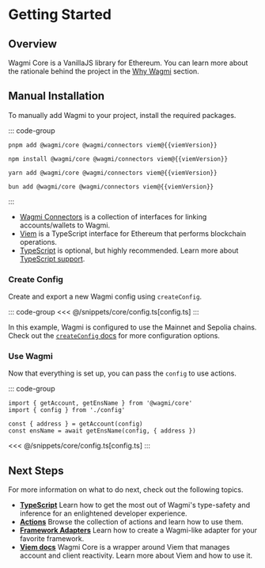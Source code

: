 <script setup>
import packageJson from '../../packages/core/package.json'

const viemVersion = packageJson.peerDependencies.viem
</script>

# Getting Started

## Overview

Wagmi Core is a VanillaJS library for Ethereum. You can learn more about the rationale behind the project in the [Why Wagmi](/core/why) section.

## Manual Installation

To manually add Wagmi to your project, install the required packages.

::: code-group
```bash-vue [pnpm]
pnpm add @wagmi/core @wagmi/connectors viem@{{viemVersion}}
```

```bash-vue [npm]
npm install @wagmi/core @wagmi/connectors viem@{{viemVersion}}
```

```bash-vue [yarn]
yarn add @wagmi/core @wagmi/connectors viem@{{viemVersion}}
```

```bash-vue [bun]
bun add @wagmi/core @wagmi/connectors viem@{{viemVersion}}
```
:::

- [Wagmi Connectors](/core/api/connectors) is a collection of interfaces for linking accounts/wallets to Wagmi.
- [Viem](https://viem.sh) is a TypeScript interface for Ethereum that performs blockchain operations.
- [TypeScript](/react/typescript) is optional, but highly recommended. Learn more about [TypeScript support](/core/typescript).

### Create Config

Create and export a new Wagmi config using `createConfig`.

::: code-group
<<< @/snippets/core/config.ts[config.ts]
:::

In this example, Wagmi is configured to use the Mainnet and Sepolia chains. Check out the [`createConfig` docs](/core/api/createConfig) for more configuration options.

### Use Wagmi

Now that everything is set up, you can pass the `config` to use actions.

::: code-group
```tsx [index.ts]
import { getAccount, getEnsName } from '@wagmi/core'
import { config } from './config'

const { address } = getAccount(config)
const ensName = await getEnsName(config, { address })
```
<<< @/snippets/core/config.ts[config.ts]
:::

## Next Steps

For more information on what to do next, check out the following topics.

- [**TypeScript**](/core/typescript) Learn how to get the most out of Wagmi's type-safety and inference for an enlightened developer experience.
- [**Actions**](/core/api/actions) Browse the collection of actions and learn how to use them.
- [**Framework Adapters**](/core/guides/framework-adapters) Learn how to create a Wagmi-like adapter for your favorite framework.
- [**Viem docs**](https://viem.sh) Wagmi Core is a wrapper around Viem that manages account and client reactivity. Learn more about Viem and how to use it.
